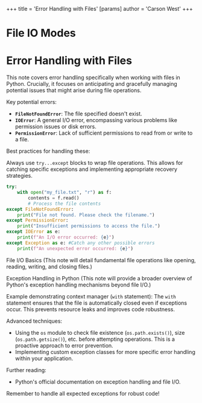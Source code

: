 +++
 title = 'Error Handling with Files'
[params]
	author = 'Carson West'
+++
# File IO Modes
# Error Handling with Files 
This note covers error handling specifically when working with files in Python.  Crucially, it focuses on anticipating and gracefully managing potential issues that might arise during file operations.

Key potential errors:

* **`FileNotFoundError`**:  The file specified doesn't exist.
* **`IOError`**: A general I/O error, encompassing various problems like permission issues or disk errors.
* **`PermissionError`**:  Lack of sufficient permissions to read from or write to a file.


Best practices for handling these:

Always use `try...except` blocks to wrap file operations.  This allows for catching specific exceptions and implementing appropriate recovery strategies.

```python
try:
    with open("my_file.txt", "r") as f:
        contents = f.read()
        # Process the file contents
except FileNotFoundError:
    print("File not found. Please check the filename.")
except PermissionError:
    print("Insufficient permissions to access the file.")
except IOError as e:
    print(f"An I/O error occurred: {e}")
except Exception as e: #Catch any other possible errors
    print(f"An unexpected error occurred: {e}")

```

File I/O Basics  (This note will detail fundamental file operations like opening, reading, writing, and closing files.)

Exception Handling in Python (This note will provide a broader overview of Python's exception handling mechanisms beyond file I/O.)


Example demonstrating context manager (`with` statement):  The `with` statement ensures that the file is automatically closed even if exceptions occur. This prevents resource leaks and improves code robustness.


Advanced techniques:

*   Using the `os` module to check file existence (`os.path.exists()`), size (`os.path.getsize()`), etc. before attempting operations. This is a proactive approach to error prevention.
*   Implementing custom exception classes for more specific error handling within your application.


Further reading:

*   Python's official documentation on exception handling and file I/O.

Remember to handle all expected exceptions for robust code!
